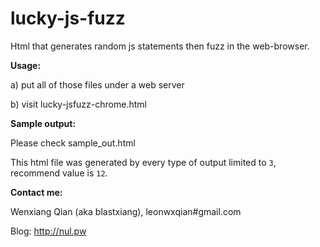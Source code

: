 # lucky-js-fuzz
Html that generates random js statements then fuzz in the web-browser.


**Usage:**

a) put all of those files under a web server 

b) visit lucky-jsfuzz-chrome.html


**Sample output:**

Please check sample_out.html

This html file was generated by every type of output limited to `3`, recommend value is `12`.

**Contact me:**

Wenxiang Qian (aka blastxiang), leonwxqian#gmail.com

Blog: http://nul.pw

